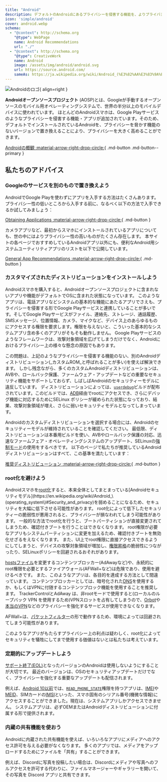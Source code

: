 ```yaml
---
title: "Android"
description: デフォルトのAndroidにあるプライバシーを侵害する機能を、よりプライバシー性が高くて安全なもので置き換えるためのアドバイス。
icon: 'simple/android'
cover: android.webp
schema:
  - "@context": http://schema.org
    "@type": WebPage
    name: Android Recommendations
    url: "./"
  - "@context": http://schema.org
    "@type": CreativeWork
    name: Android
    image: /assets/img/android/android.svg
    url: https://source.android.com/
    sameAs: https://ja.wikipedia.org/wiki/Android_(%E3%82%AA%E3%83%9A%E3%83%AC%E3%83%BC%E3%83%86%E3%82%A3%E3%83%B3%E3%82%B0%E3%82%B7%E3%82%B9%E3%83%86%E3%83%A0)
---
```


![Androidのロゴ](../assets/img/android/android.svg){ align=right }

**Androidオープンソースプロジェクト** (AOSP)とは、Googleが手動するオープンソースのモバイル用オペレーティングシステムで、世界の半分以上のモバイルデバイスに使われています。 ほとんどのAndroidスマホは、Google Playサービスのようなプライバシーを侵害する機能・アプリが追加されています。そのため、デフォルトでインストールされているAndroidを、プライバシーを脅かす機能のないバージョンで置き換えることにより、プライバシーを大きく高めることができます。

[Androidの概観 :material-arrow-right-drop-circle:](../os/android-overview.md){ .md-button .md-button--primary }

## 私たちのアドバイス

### Googleのサービスを別のもので置き換えよう

AndroidでGoogle Playを使わずにアプリを入手する方法はたくさんあります。 プライバシー性の低いところから入手する前に、なるべく以下の方法で入手できるか試してみましょう：

[Obtaining Applications :material-arrow-right-drop-circle:](obtaining-apps.md){ .md-button }

カメラアプリなど、最初からスマホにインストールされているアプリについても、世の中にはよりプライバシー性の高いものがたくさん存在します。 本サイトの各ページでおすすめしているAndroidアプリ以外にも、便利なAndroid用システムユーティリティアプリのリストを以下で公開しています。

[General App Recommendations :material-arrow-right-drop-circle:](general-apps.md){ .md-button }

### カスタマイズされたディストリビューションをインストールしよう

Androidスマホを購入すると、Androidオープンソースプロジェクトに含まれないアプリや機能がデフォルトでOSに含まれた状態になっています。 このようなアプリは、電話アプリなどシステムの基本的な機能にあたるアプリでさえも、プライバシーを侵害する形でGoogle Playサービスと連携していることが多いです。そしてGoogle Playサービスがファイル、連絡先、ストレージ、通話履歴、SMSメッセージ、位置情報、カメラ、マイクなど、デバイス上のあらゆるものにアクセスする権限を要求します。権限を与えないと、こういった基本的なシステムアプリ含め多くのアプリがそもそも動作しません。 Google Playサービスのようなフレームワークは、攻撃対象領域を広げてしまうだけでなく、Androidにおけるプライバシー上の様々な懸念の原因でもあります。

この問題は、上記のようなプライバシーを侵害する機能のない、別のAndroidディストリビューション(_カスタムROM_と呼ばれることが多い)を使えば解決できます。 しかし残念ながら、多くのカスタムAndroidディストリビューションは、AVBや、ロールバック保護、ファームウェア・アップデートなどの重要なセキュリティ機能をサポートしておらず、しばしばAndroidのセキュリティーモデルに違反しています。 ディストリビューションによっては、[`userdebug`](https://source.android.com/setup/build/building#choose-a-target)ビルドが配布されています。このビルドでは、[ADB](https://developer.android.com/studio/command-line/adb)経由でrootにアクセスでき、さらにデバッグ機能に対応するためにSELinux ポリシーが緩められた状態になっており、結果、攻撃対象領域が増え、さらに弱いセキュリティモデルとなってしまっています。

Androidのカスタムディストリビューションを選択する場合には、Androidのセキュリティーモデルが維持されていることを確認してください。 最低限、ディストリビューションは本番用ビルドを使い、AVBやロールバック保護の対応、迅速なファームフェア・オペレーティングシステムのアップデート、SELinuxの[強制モード](https://source.android.com/security/selinux/concepts#enforcement_levels)の使用をするべきです。 以下のページで私たちが推奨しているAndroidディストリビューションはすべて、この基準を満たしています：

[推奨ディストリビューション :material-arrow-right-drop-circle:](distributions.md){ .md-button }

### root化を避けよう

Androidスマホを[root化](https://ja.wikipedia.org/wiki/Root%E5%8C%96_\(Android_OS\))すると、本来全体としてまとまっている[Androidセキュリティモデル](https://en.wikipedia.org/wiki/Android_\(operating_system\)#Security_and_privacy)を弱めることになるため、セキュリティを大幅に低下させる可能性があります。 root化によって低下したセキュリティーの脆弱性が悪用されると、プライバシーが損なわれてしまう可能性があります。 一般的な方法でroot化を行うと、ブートパーティションが直接変更されてしまうため、確認付きブートを行うことはできなくなります。 root権限が必要なアプリもシステムパーティションに変更を加えるため、確認付きブートを無効化せざるをえなくなります。 また、UI上でroot権限に直接アクセスできるようにしてしまうと、デバイスの攻撃対象領域が増加し、[権限昇格](https://en.wikipedia.org/wiki/Privilege_escalation)の脆弱性につながったり、SELinuxポリシーを回避されるおそれがあります。

[hostsファイル](https://ja.wikipedia.org/wiki/Hosts)を変更するコンテンツブロッカー(AdAwayなど)や、永続的にroot権限を必要とするファイアウォール(AFWall+など)は危険であり、使用を避けるべきです。 また、このようなアプリは、各目的を達成する方法として間違っています。 コンテンツブロッカーとしては、暗号化された[DNS](../dns.md)を使用するか、もしくはVPNに付随するコンテンツブロック機能を使用することを推奨します。 TrackerControlとAdAway は、非rootモードで使用すると(ローカルのループバック VPN を使用するため)VPNスロットを占有してしまうので、[Orbot](../alternative-networks.md#orbot)や[本当のVPN](../vpn.md)などのプライバシーを強化するサービスが使用できなくなります。

AFWall+は、[パケットフィルター](https://ja.wikipedia.org/wiki/%E3%83%95%E3%82%A1%E3%82%A4%E3%82%A2%E3%82%A6%E3%82%A9%E3%83%BC%E3%83%AB#%E3%83%91%E3%82%B1%E3%83%83%E3%83%88%E3%83%95%E3%82%A3%E3%83%AB%E3%82%BF%E5%9E%8B)の形で動作するため、環境によっては回避されてしまう可能性があります。

このようなアプリがもたらすプライバシー上の利点は疑わしく、root化によってセキュリティを犠牲にしてまで使用する価値はないとは私たちは考えています。

### 定期的にアップデートしよう

[サポート終了(EOL)](https://endoflife.date/android)となったバージョンのAndroidは使用しないようにすることが大切です。 最近のバージョンは、OSのセキュリティアップデートだけでなく、プライバシーを強化する重要なアップデートも配信されます。

例えば、[Android 10以前](https://developer.android.com/about/versions/10/privacy/changes)では、[`READ_PHONE_STATE`](https://developer.android.com/reference/android/Manifest.permission#READ_PHONE_STATE)権限を持つアプリは、[IMEI](https://ja.wikipedia.org/wiki/International_Mobile_Equipment_Identity)や[MEID](https://en.wikipedia.org/wiki/Mobile_equipment_identifier)、SIMカードの[IMSI](https://ja.wikipedia.org/wiki/International_Mobile_Subscriber_Identity)といった、スマホ固有のシリアル番号(機微な情報)にアクセスすることができました。現在は、システムアプリしかアクセスできません。 システムアプリは、必ずOEMまたはAndroidディストリビューションに付属する形で提供されます。

### 内蔵の共有機能を使おう

Androidに内蔵された共有機能を使えば、いろいろなアプリにメディアへのアクセス許可を与える必要がなくなります。 多くのアプリでは、メディアをアップロードするためにファイルを「共有」することができます。

例えば、Discordに写真を投稿したい場合は、Discordにメディアや写真へのフルアクセスを許可する代わりに、ファイルマネージャーやギャラリーを開いて、その写真を Discord アプリと共有できます。

